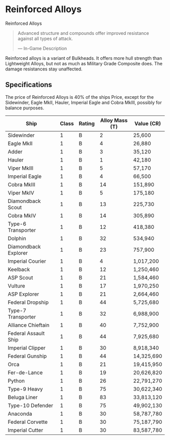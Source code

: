# Reinforced Alloys
Reinforced Alloys
 		 	 

> 
> 
> Advanced structure and compounds offer improved resistance against all types of attack.
> 
> 
> — In-Game Description
> 

Reinforced alloys is a variant of Bulkheads. It offers more hull strength than Lightweight Alloys, but not as much as Military Grade Composite does. The damage resistances stay unaffected.

## Specifications

The price of Reinforced Alloys is 40% of the ships Price, except for the Sidewinder, Eagle MkII, Hauler, Imperial Eagle and Cobra MkIII, possibly for balance purposes. 

| Ship | Class | Rating | Alloy Mass (T) | Value (CR) |
| --- | --- | --- | --- | --- |
| Sidewinder | 1 | B | 2 | 25,600 |
| Eagle MkII | 1 | B | 4 | 26,880 |
| Adder | 1 | B | 3 | 35,120 |
| Hauler | 1 | B | 1 | 42,180 |
| Viper MkIII | 1 | B | 5 | 57,170 |
| Imperial Eagle | 1 | B | 4 | 66,500 |
| Cobra MkIII | 1 | B | 14 | 151,890 |
| Viper MkIV | 1 | B | 5 | 175,180 |
| Diamondback Scout | 1 | B | 13 | 225,730 |
| Cobra MkIV | 1 | B | 14 | 305,890 |
| Type-6 Transporter | 1 | B | 12 | 418,380 |
| Dolphin | 1 | B | 32 | 534,940 |
| Diamondback Explorer | 1 | B | 23 | 757,900 |
| Imperial Courier | 1 | B | 4 | 1,017,200 |
| Keelback | 1 | B | 12 | 1,250,460 |
| ASP Scout | 1 | B | 21 | 1,584,460 |
| Vulture | 1 | B | 17 | 1,970,250 |
| ASP Explorer | 1 | B | 21 | 2,664,460 |
| Federal Dropship | 1 | B | 44 | 5,725,680 |
| Type-7 Transporter | 1 | B | 32 | 6,988,900 |
| Alliance Chieftain | 1 | B | 40 | 7,752,900 |
| Federal Assault Ship | 1 | B | 44 | 7,925,680 |
| Imperial Clipper | 1 | B | 30 | 8,918,340 |
| Federal Gunship | 1 | B | 44 | 14,325,690 |
| Orca | 1 | B | 21 | 19,415,950 |
| Fer-de-Lance | 1 | B | 19 | 20,626,820 |
| Python | 1 | B | 26 | 22,791,270 |
| Type-9 Heavy | 1 | B | 75 | 30,622,340 |
| Beluga Liner | 1 | B | 83 | 33,813,120 |
| Type-10 Defender | 1 | B | 75 | 49,902,130 |
| Anaconda | 1 | B | 30 | 58,787,780 |
| Federal Corvette | 1 | B | 30 | 75,187,790 |
| Imperial Cutter | 1 | B | 30 | 83,587,780 |